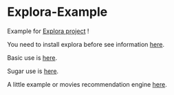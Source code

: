 Explora-Example
===============


Example for [Explora project](https://github.com/naiky/Explora) !

You need to install explora before see information [here](https://github.com/naiky/Explora).

Basic use is [here](https://github.com/naiky/Explora-Example/tree/master/src/main/scala/example/base).

Sugar  use is [here](https://github.com/naiky/Explora-Example/tree/master/src/main/scala/example/sugar).

A little example or movies recommendation engine [here](https://github.com/naiky/Explora-Example/tree/master/src/main/scala/example/movies).

